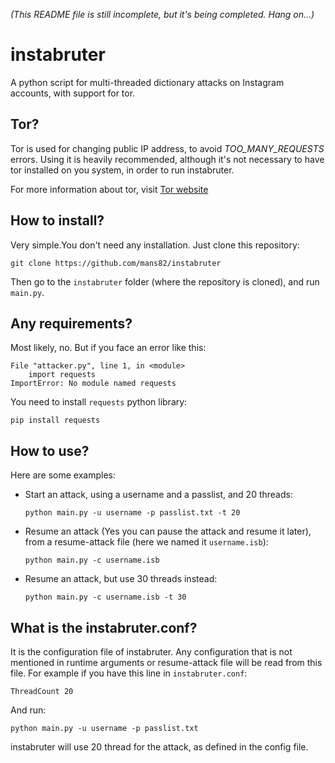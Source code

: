 *(This README file is still incomplete, but it's being completed. Hang on...)*
# instabruter
A python script for multi-threaded dictionary attacks on Instagram accounts, with support for tor.
## Tor?
Tor is used for changing public IP address, to avoid *TOO_MANY_REQUESTS* errors. Using it is heavily recommended, although it's not necessary to have tor installed on you system, in order to run instabruter.

For more information about tor, visit [Tor website](https://torproject.org)
## How to install?
Very simple.You don't need any installation. Just clone this repository:

    git clone https://github.com/mans82/instabruter
Then go to the `instabruter` folder (where the repository is cloned), and run `main.py`.
## Any requirements?
Most likely, no. But if you face an error like this:

    File "attacker.py", line 1, in <module>
        import requests
    ImportError: No module named requests

You need to install `requests` python library:

    pip install requests
## How to use?
Here are some examples:
* Start an attack, using a username and a passlist, and 20 threads:

      python main.py -u username -p passlist.txt -t 20

* Resume an attack (Yes you can pause the attack and resume it later), from a resume-attack file (here we named it `username.isb`):

      python main.py -c username.isb

* Resume an attack, but use 30 threads instead:

      python main.py -c username.isb -t 30

## What is the instabruter.conf?
It is the configuration file of instabruter. Any configuration that is not mentioned in runtime arguments or resume-attack file will be read from this file. For example if you have this line in `instabruter.conf`:

    ThreadCount 20
And run:

    python main.py -u username -p passlist.txt
instabruter will use 20 thread for the attack, as defined in the config file.

